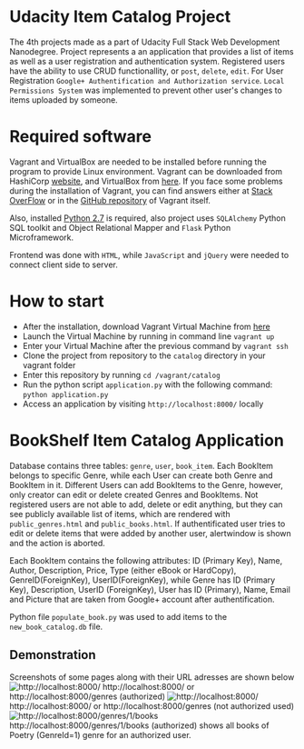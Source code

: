 # Udacity Item Catalog Project
The 4th projects made as a part of Udacity Full Stack Web Development Nanodegree.
Project represents a an application that provides a list of items as well as a user registration and authentication system.
Registered users have the ability to use CRUD functionallity, or `post`, `delete`, `edit`.
For User Registration `Google+ Authentification and Authorization service`. `Local Permissions System` was implemented to prevent other user's changes to items uploaded by someone.
# Required software
Vagrant and VirtualBox are needed to be installed before running the program to provide Linux environment. Vagrant can be downloaded from HashiCorp [website](https://www.vagrantup.com/), and VirtualBox from [here](https://www.virtualbox.org/). If you face some problems during the installation of Vagrant, you can find answers either at [Stack OverFlow](https://stackoverflow.com/search?q=vagrant) or in the [GitHub repository](https://github.com/hashicorp/vagrant) of Vagrant itself.

Also, installed [Python 2.7](https://www.python.org/downloads/) is required, also project uses `SQLAlchemy` Python SQL toolkit and Object Relational Mapper and `Flask` Python Microframework.

Frontend was done with `HTML`, while `JavaScript` and `jQuery` were needed to connect client side to server.
# How to start
* After the installation, download Vagrant Virtual Machine from [here](https://github.com/udacity/fullstack-nanodegree-vm)
* Launch the Virtual Machine by running in command line
    `vagrant up`
* Enter  your Virtual Machine after the previous command by
    `vagrant ssh`
* Clone the project from repository to the `catalog` directory in your vagrant folder
* Enter this repository by running
    `cd /vagrant/catalog`
* Run the python script `application.py` with the following command:
    `python application.py`
* Access an application by visiting `http://localhost:8000/` locally
# BookShelf Item Catalog Application
Database contains three tables:
`genre`, `user`, `book_item`.
Each BookItem belongs to specific Genre, while each User can create both Genre and BookItem in it. Different Users can add BookItems to the Genre,
however, only creator can edit or delete created Genres and BookItems. Not registered users are not able to add, delete or edit anything, but they can see publicly available list of items, which are rendered with `public_genres.html` and `public_books.html`. If authentificated user tries to edit or delete items that were added by another user, alertwindow is shown and the action is aborted.

Each BookItem contains the following attributes: ID (Primary Key), Name, Author, Description, Price, Type (either eBook or HardCopy), GenreID(ForeignKey), UserID(ForeignKey), while Genre has ID (Primary Key), Description, UserID (ForeignKey), User has ID (Primary), Name, Email and Picture that are taken from Google+ account after authentification.

Python file `populate_book.py` was used to add items to the `new_book_catalog.db` file.

## Demonstration
Screenshots of some pages along with their URL adresses are shown below
![http://localhost:8000/](https://pp.userapi.com/c840625/v840625567/36dbb/dBLiYk0Xhho.jpg)
http://localhost:8000/ or http://localhost:8000/genres (authorized)
![http://localhost:8000/](https://pp.userapi.com/c840625/v840625567/36d77/DBWi1F8bC9c.jpg)
http://localhost:8000/ or http://localhost:8000/genres (not authorized used)
![http://localhost:8000/genres/1/books](https://pp.userapi.com/c840625/v840625567/36d81/XElRvk0k0o4.jpg)
http://localhost:8000/genres/1/books (authorized) shows all books of Poetry (GenreId=1) genre for an authorized user.
